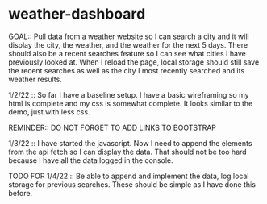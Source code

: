 # weather-dashboard

GOAL:: Pull data from a weather website so I can search a city and it will display the city, the weather, and the weather for the next 5 days. There should also be a recent searches feature so I can see what cities I have previously looked at. When I reload the page, local storage should still save the recent searches as well as the city I most recently searched and its weather results.

1/2/22 :: So far I have a baseline setup. I have a basic wireframing so my html is complete and my css is somewhat complete. It looks similar to the demo, just with less css. 

REMINDER:: DO NOT FORGET TO ADD LINKS TO BOOTSTRAP 

1/3/22 :: I have started the javascript. Now I need to append the elements from the api fetch so I can display the data. That should not be too hard because I have all the data logged in the console. 

TODO FOR 1/4/22 :: Be able to append and implement the data, log local storage for previous searches. These should be simple as I have done this before. 
